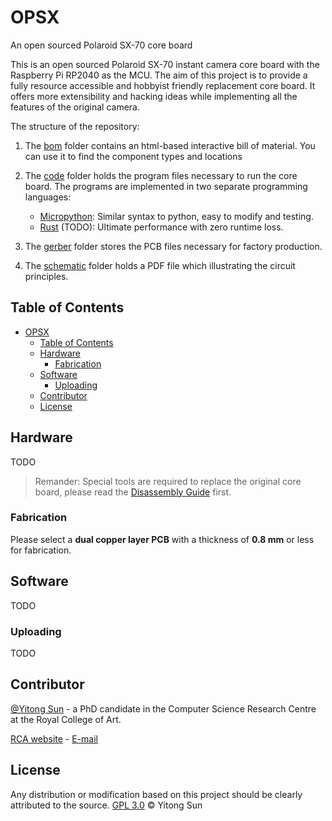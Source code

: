 # OPSX
An open sourced Polaroid SX-70 core board

This is an open sourced Polaroid SX-70 instant camera core board with the Raspberry Pi RP2040 as the MCU. The aim of this project is to provide a fully resource accessible and hobbyist friendly replacement core board. It offers more extensibility and hacking ideas while implementing all the features of the original camera.

The structure of the repository:

1. The [bom](https://github.com/LiuZSChina/OPSX/tree/master/Original/bom) folder contains an html-based interactive bill of material. You can use it to find the component types and locations

2. The [code](https://github.com/LiuZSChina/OPSX/tree/master/Original/code) folder holds the program files necessary to run the core board. The programs are implemented in two separate programming languages:

   - [Micropython](https://docs.micropython.org/en/latest/rp2/quickref.html): Similar syntax to python, easy to modify and testing.
   - [Rust](https://docs.rs/rp2040/latest/rp2040/) (TODO): Ultimate performance with zero runtime loss.

3. The [gerber](https://github.com/LiuZSChina/OPSX/tree/master/Original/gerber) folder stores the PCB files necessary for factory production.

4. The [schematic](https://github.com/LiuZSChina/OPSX/tree/master/Original/schematic) folder holds a PDF file which illustrating the circuit principles.


## Table of Contents

- [OPSX](#opsx)
  - [Table of Contents](#table-of-contents)
  - [Hardware](#hardware)
    - [Fabrication](#fabrication)
  - [Software](#software)
    - [Uploading](#uploading)
  - [Contributor](#contributor)
  - [License](#license)


## Hardware
TODO
> Remander: Special tools are required to replace the original core board, please read the [Disassembly Guide](https://instantphotography.files.wordpress.com/2010/12/polaroid-sx-70-camera-repair-book.pdf) first.
### Fabrication
Please select a **dual copper layer PCB** with a thickness of **0.8 mm** or less for fabrication.
## Software
TODO
### Uploading
TODO
## Contributor
[@Yitong Sun](https://github.com/sunyitong) - a PhD candidate in the Computer Science Research Centre at the Royal College of Art.

[RCA website](https://www.rca.ac.uk/research-innovation/research-degrees/research-students/yitong-sun/) - [E-mail](yitong.sun@network.rca.ac.uk)
## License
Any distribution or modification based on this project should be clearly attributed to the source.
[GPL 3.0](LICENSE) © Yitong Sun